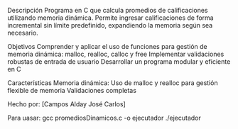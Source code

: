 Descripción Programa en C que calcula promedios de calificaciones utilizando memoria dinámica. Permite ingresar calificaciones de forma incremental sin límite predefinido, expandiendo la memoria según sea necesario.

Objetivos Comprender y aplicar el uso de funciones para gestión de memoria dinámica: malloc, realloc, calloc y free Implementar validaciones robustas de entrada de usuario Desarrollar un programa modular y eficiente en C

Características Memoria dinámica: Uso de malloc y realloc para gestión flexible de memoria Validaciones completas

Hecho por: [Campos Alday José Carlos]

Para uasar: gcc promediosDinamicos.c -o ejecutador ./ejecutador
